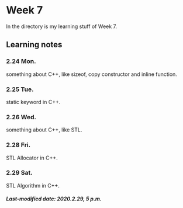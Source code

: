 # Week 7

In the directory is my learning stuff of Week 7.

## Learning notes

### 2.24 Mon.

something about C++, like sizeof, copy constructor and inline function.

### 2.25 Tue.

static keyword in C++.

### 2.26 Wed.

something about C++, like STL.

### 2.28 Fri.

STL Allocator in C++.

### 2.29 Sat.

STL Algorithm in C++.

##### Last-modified date: 2020.2.29, 5 p.m.